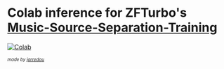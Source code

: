 # Colab inference for ZFTurbo's [Music-Source-Separation-Training](https://github.com/ZFTurbo/Music-Source-Separation-Training/)

[![Colab](https://colab.research.google.com/assets/colab-badge.svg)](https://colab.research.google.com/github/jarredou/Music-Source-Separation-Training-Colab-Inference/blob/main/Music_Source_Separation_Training_(Colab_Inference).ipynb)

<font size=1>*made by [jarredou](https://github.com/jarredou)*</font>
